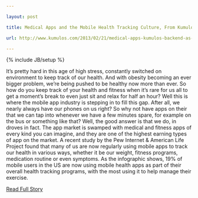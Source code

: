 ---
layout: post
title: Medical Apps and the Mobile Health Tracking Culture, From Kumulos (Backend as a Service)
url: http://www.kumulos.com/2013/02/21/medical-apps-kumulos-backend-as-a-service-2/
---
{% include JB/setup %}
<p>  It’s pretty hard in this age of high stress, constantly switched on environment to keep track of our health.  And with obesity becoming an ever bigger problem, we’re being pushed to be healthy now more than ever.  So how do you keep track of your health and fitness when it’s rare for us all to get a moment’s break to even just sit and relax for half an hour?  Well this is where the mobile app industry is stepping in to fill this gap.  After all, we nearly always have our phones on us right?  So why not have apps on their that we can tap into whenever we have a few minutes spare, for example on the bus or something like that?  Well, the good answer is that we do, in droves in fact.  The app market is swamped with medical and fitness apps of every kind you can imagine, and they are one of the highest earning types of app on the market.  A recent study by the Pew Internet & American Life Project found that many of us are now regularly using mobile apps to track our health in various ways, whether it be our weight, fitness programs, medication routine or even symptoms.  As the infographic shows, 19% of mobile users in the US are now using mobile health apps as part of their overall health tracking programs, with the most using it to help manage their exercise.<br />
<p><a href="http://www.kumulos.com/2013/02/21/medical-apps-kumulos-backend-as-a-service-2/">Read Full Story</a></p>
